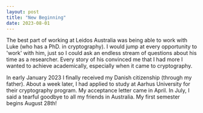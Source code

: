```yaml
---
layout: post
title: "New Beginning"
date: 2023-08-01
---
```


The best part of working at Leidos Australia was being able to work with Luke (who has a PhD. in cryptography). I would jump at every opportunity to 'work' with him, just so I could ask an endless stream of questions about his time as a researcher. Every story of his convinced me that I had more I wanted to achieve academically, especially when it came to cryptography. 

In early January 2023 I finally received my Danish citizenship (through my father). About a week later, I had applied to study at Aarhus University for their cryptography program. My acceptance letter came in April. In July, I said a tearful goodbye to all my friends in Australia. My first semester begins August 28th!
